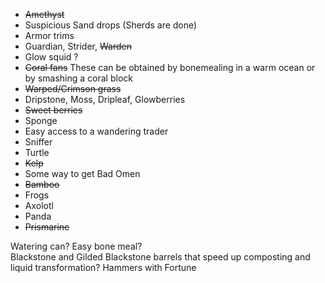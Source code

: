 - ~~Amethyst~~
- Suspicious Sand drops (Sherds are done)
- Armor trims
- Guardian, Strider, ~~Warden~~
- Glow squid ?
- ~~Coral fans~~ These can be obtained by bonemealing in a warm ocean or by smashing a coral block
- ~~Warped/Crimson grass~~
- Dripstone, Moss, Dripleaf, Glowberries
- ~~Sweet berries~~
- Sponge
- Easy access to a wandering trader
- Sniffer
- Turtle
- ~~Kelp~~
- Some way to get Bad Omen
- ~~Bamboo~~
- Frogs
- Axolotl
- Panda
- ~~Prismarine~~

Watering can? Easy bone meal?  
Blackstone and Gilded Blackstone barrels that speed up composting and liquid transformation?
Hammers with Fortune